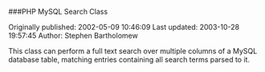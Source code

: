 ###PHP MySQL Search Class

Originally published: 2002-05-09 10:46:09
Last updated: 2003-10-28 19:57:45
Author: Stephen Bartholomew

This class can perform a full text search over multiple columns of a MySQL database table, matching entries containing all search terms parsed to it.